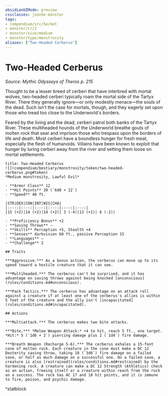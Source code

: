 ```yaml
---
obsidianUIMode: preview
cssclasses: json5e-monster
tags:
- compendium/src/5e/mot
- monster/cr/2
- monster/size/medium
- monster/type/monstrosity
aliases: ["Two-Headed Cerberus"]
---
```

# Two-Headed Cerberus
*Source: Mythic Odysseys of Theros p. 215*  

Thought to be a lesser breed of cerberi that have interbred with mortal wolves, two-headed cerberi typically roam the mortal side of the Tartyx River. There they generally ignore—or only modestly menace—the souls of the dead. Such isn't the case for mortals, though, and they eagerly set upon those who tread too close to the Underworld's borders.

Feared by the living and the dead, cerberi patrol both banks of the Tartyx River. These multiheaded hounds of the Underworld breathe gouts of molten rock that sear and imprison those who trespass upon the borders of life and death. Most cerberi have a boundless hunger for fresh meat, especially the flesh of humanoids. Villains have been known to exploit that hunger by luring cerberi away from the river and setting them loose on mortal settlements.

```ad-statblock
title: Two-Headed Cerberus
![](compendium/bestiary/monstrosity/token/two-headed-cerberus.png#token)
*Medium monstrosity, Lawful Evil*

- **Armor Class** 12 
- **Hit Points** 39 (`6d8 + 12`)
- **Speed** 40 ft.

|STR|DEX|CON|INT|WIS|CHA|
|:---:|:---:|:---:|:---:|:---:|:---:|
|15 (+2)|14 (+2)|14 (+2)| 3 (-4)|13 (+1)| 6 (-2)|

- **Proficiency Bonus** +2
- **Saving Throws** ⏤
- **Skills** Perception +5, Stealth +4
- **Senses** darkvision 60 ft., passive Perception 15
- **Languages** —
- **Challenge** 2

## Traits

***Aggressive.*** As a bonus action, the cerberus can move up to its speed toward a hostile creature that it can see.

***Multiheaded.*** The cerberus can't be surprised, and it has advantage on saving throws against being knocked [unconscious](rules/conditions.md#unconscious).

***Pack Tactics.*** The cerberus has advantage on an attack roll against a creature if at least one of the cerberus's allies is within 5 feet of the creature and the ally isn't [incapacitated](rules/conditions.md#incapacitated).

## Actions

***Multiattack.*** The cerberus makes two bite attacks.

***Bite.*** *Melee Weapon Attack:* +4 to hit, reach 5 ft., one target. *Hit:* 5 (`1d6 + 2`) piercing damage plus 2 (`1d4`) fire damage.

***Breath Weapon (Recharge 5-6).*** The cerberus exhales a 15-foot cone of molten rock. Each creature in the cone must make a DC 12 Dexterity saving throw, taking 10 (`3d6`) fire damage on a failed save, or half as much damage on a successful one. On a failed save, a creature is also [restrained](rules/conditions.md#restrained) by the hardening rock. A creature can make a DC 12 Strength (Athletics) check as an action, freeing itself or a creature within reach from the rock on a success. The rock has AC 17 and 10 hit points, and it is immune to fire, poison, and psychic damage.
```
^statblock
